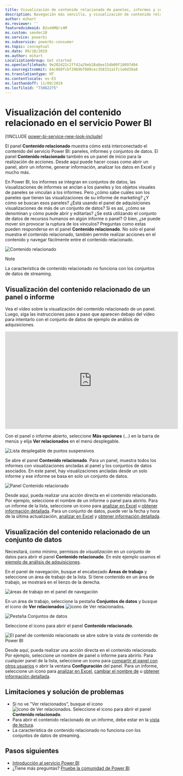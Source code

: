 ```yaml
---
title: Visualización de contenido relacionado de paneles, informes y conjuntos de datos
description: Navegación más sencilla, y visualización de contenido relacionado en los paneles, informes y conjuntos de datos
author: mihart
ms.reviewer: ''
featuredvideoid: B2vd4MQrz4M
ms.custom: seodec18
ms.service: powerbi
ms.subservice: powerbi-consumer
ms.topic: conceptual
ms.date: 09/18/2019
ms.author: mihart
LocalizationGroup: Get started
ms.openlocfilehash: 9e202d22c2ff42a29eb28a8ee154b09f18097d04
ms.sourcegitcommit: 64c860fcbf2969bf089cec358331a1fc1e0d39a8
ms.translationtype: HT
ms.contentlocale: es-ES
ms.lasthandoff: 11/09/2019
ms.locfileid: "73862275"
---
```

# <a name="view-related-content-in-the-power-bi-service"></a>Visualización del contenido relacionado en el servicio Power BI

[!INCLUDE [power-bi-service-new-look-include](../includes/power-bi-service-new-look-include.md)]

El panel **Contenido relacionado** muestra cómo está interconectado el contenido del servicio Power BI: paneles, informes y conjuntos de datos. El panel **Contenido relacionado** también es un panel de inicio para la realización de acciones. Desde aquí puede hacer cosas como abrir un panel, abrir un informe, generar información, analizar los datos en Excel y mucho más.  

En Power BI, los informes se integran en conjuntos de datos, las visualizaciones de informes se anclan a los paneles y los objetos visuales de paneles se vinculan a los informes. Pero ¿cómo sabe cuáles son los paneles que tienen las visualizaciones de su informe de marketing? ¿Y cómo se buscan esos paneles? ¿Está usando el panel de adquisiciones visualizaciones de más de un conjunto de datos? Si es así, ¿cómo se denominan y cómo puede abrir y editarlas? ¿Se está utilizando el conjunto de datos de recursos humanos en algún informe o panel? O bien, ¿se puede mover sin provocar la ruptura de los vínculos? Preguntas como estas pueden responderse en el panel **Contenido relacionado**.  No solo el panel muestra el contenido relacionado, también permite realizar acciones en el contenido y navegar fácilmente entre el contenido relacionado.

![Contenido relacionado](./media/end-user-related/power-bi-list.png)

> [!NOTE]
> La característica de contenido relacionado no funciona con los conjuntos de datos de streaming.
> 
> 

## <a name="view-related-content-for-a-dashboard-or-report"></a>Visualización del contenido relacionado de un panel o informe
Vea el vídeo sobre la visualización del contenido relacionado de un panel. Luego, siga las instrucciones paso a paso que aparecen debajo del vídeo para intentarlo con el conjunto de datos de ejemplo de análisis de adquisiciones.

<iframe width="560" height="315" src="https://www.youtube.com/embed/B2vd4MQrz4M#t=3m05s" frameborder="0" allowfullscreen></iframe>

Con el panel o informe abierto, seleccione **Más opciones** (…) en la barra de menús y elija **Ver relacionados** en el menú desplegable.

![Lista desplegable de puntos suspensivos](./media/end-user-related/power-bi-dropdown.png)

Se abre el panel **Contenido relacionado**. Para un panel, muestra todos los informes con visualizaciones ancladas al panel y los conjuntos de datos asociados. En este panel, hay visualizaciones ancladas desde un solo informe y ese informe se basa en solo un conjunto de datos. 

![Panel Contenido relacionado](./media/end-user-related/power-bi-view-related-dashboard.png)

Desde aquí, pueda realizar una acción directa en el contenido relacionado.  Por ejemplo, seleccione el nombre de un informe o panel para abrirlo.  Para un informe de la lista, seleccione un icono para [analizar en Excel](../service-analyze-in-excel.md) u [obtener información detallada](end-user-insights.md). Para un conjunto de datos, puede ver la fecha y hora de la última actualización, [analizar en Excel](../service-analyze-in-excel.md) y [obtener información detallada](end-user-insights.md).  



## <a name="view-related-content-for-a-dataset"></a>Visualización del contenido relacionado de un conjunto de datos
Necesitará, como mínimo, permisos de *visualización* en un conjunto de datos para abrir el panel **Contenido relacionado**. En este ejemplo usamos el [ejemplo de análisis de adquisiciones](../sample-procurement.md).

En el panel de navegación, busque el encabezado **Áreas de trabajo** y seleccione un área de trabajo de la lista. Si tiene contenido en un área de trabajo, se mostrará en el lienzo de la derecha. 

![áreas de trabajo en el panel de navegación](./media/end-user-related/power-bi-workspace.png)


En un área de trabajo, seleccione la pestaña **Conjuntos de datos** y busque el icono de **Ver relacionados** ![icono de Ver relacionados](./media/end-user-related/power-bi-view-related-icon-new.png).

![Pestaña Conjuntos de datos](./media/end-user-related/power-bi-related-dataset.png)

Seleccione el icono para abrir el panel **Contenido relacionado**.

![El panel de contenido relacionado se abre sobre la vista de contenido de Power BI](media/end-user-related/power-bi-dataset.png)

Desde aquí, pueda realizar una acción directa en el contenido relacionado. Por ejemplo, seleccione un nombre de panel o informe para abrirlo.  Para cualquier panel de la lista, seleccione un icono para [compartir el panel con otros usuarios](../service-share-dashboards.md) o abrir la ventana **Configuración** del panel. Para un informe, seleccione un icono para [analizar en Excel](../service-analyze-in-excel.md), [cambiar el nombre de](../service-rename.md) u [obtener información detallada](end-user-insights.md).  

## <a name="limitations-and-troubleshooting"></a>Limitaciones y solución de problemas
* Si no ve "Ver relacionados", busque el icono ![icono de Ver relacionados](./media/end-user-related/power-bi-view-related-icon-new.png). Seleccione el icono para abrir el panel **Contenido relacionado**.
* Para abrir el contenido relacionado de un informe, debe estar en la [vista de lectura](end-user-reading-view.md).
* La característica de contenido relacionado no funciona con los conjuntos de datos de streaming.

## <a name="next-steps"></a>Pasos siguientes
* [Introducción al servicio Power BI](../service-get-started.md)
* ¿Tiene más preguntas? [Pruebe la comunidad de Power BI](https://community.powerbi.com/)

